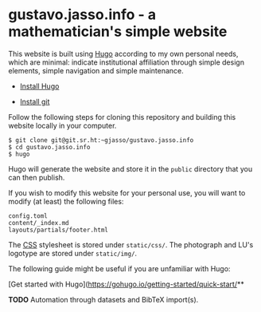 # gustavo.jasso.info - a mathematician's simple website

This website is built using [Hugo](https://gohugo.io/) according to my own personal needs, which are minimal: indicate institutional affiliation through simple design elements, simple navigation and simple maintenance.

* [Install Hugo](https://gohugo.io/installation/)

* [Install git](https://git-scm.com/book/en/v2/Getting-Started-Installing-Git)

Follow the following steps for cloning this repository and building this website locally in your computer. 

```
$ git clone git@git.sr.ht:~gjasso/gustavo.jasso.info
$ cd gustavo.jasso.info
$ hugo
```

Hugo will generate the website and store it in the `public` directory that you can then publish. 

If you wish to modify this website for your personal use, you will want to modify (at least) the following files:

```
config.toml
content/_index.md
layouts/partials/footer.html
```

The [CSS](https://developer.mozilla.org/en-US/docs/Web/CSS) stylesheet is stored under `static/css/`. The photograph and LU's logotype are stored under `static/img/`.

The following guide might be useful if you are unfamiliar with Hugo:

[Get started with Hugo](https://gohugo.io/getting-started/quick-start/**

**TODO** Automation through datasets and BibTeX import(s).
